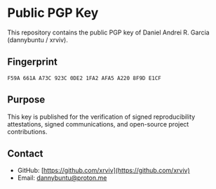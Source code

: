 # Public PGP Key

This repository contains the public PGP key of Daniel Andrei R. Garcia (dannybuntu / xrviv).

## Fingerprint

`F59A 661A A73C 923C 0DE2 1FA2 AFA5 A220 8F9D E1CF`

## Purpose

This key is published for the verification of signed reproducibility attestations, signed communications, and open-source project contributions.

## Contact

- GitHub: [https://github.com/xrviv](https://github.com/xrviv)
- Email: dannybuntu@proton.me
